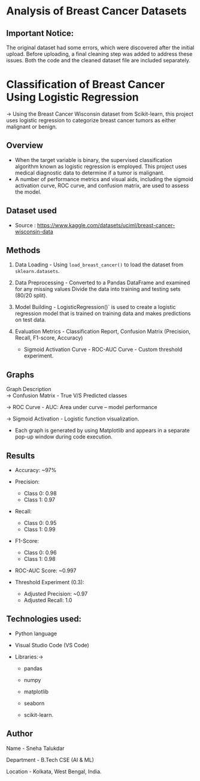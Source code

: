 # Analysis of Breast Cancer Datasets

## Important Notice: 
The original dataset had some errors, which were discovered after the initial upload.
Before uploading, a final cleaning step was added to address these issues.
Both the code and the cleaned dataset file are included separately.




# Classification of Breast Cancer Using Logistic Regression
-> Using the Breast Cancer Wisconsin dataset from Scikit-learn, this project uses logistic regression to categorize breast cancer tumors as either malignant or benign.



## Overview

- When the target variable is binary, the supervised classification algorithm known as logistic regression is employed. This project uses medical diagnostic data to determine if a tumor is malignant. 
- A number of performance metrics and visual aids, including the sigmoid activation curve, ROC curve, and confusion matrix, are used to assess the model.

##  Dataset used

- Source : https://www.kaggle.com/datasets/uciml/breast-cancer-wisconsin-data


## Methods

1. Data Loading - Using `load_breast_cancer()` to load the dataset from `sklearn.datasets`.

2. Data Preprocessing - Converted to a Pandas DataFrame and examined for any missing values
   Divide the data into training and testing sets (80/20 split).

3. Model Building - LogisticRegression()` is used to create a logistic regression model that is trained on training data and makes predictions on test data.

4. Evaluation Metrics -  Classification Report, Confusion Matrix (Precision, Recall, F1-score, Accuracy)
   - Sigmoid Activation Curve - ROC-AUC Curve - Custom threshold experiment.


 ##  Graphs

 Graph                      Description  
 -> Confusion Matrix   -    True V/S Predicted classes
               
 -> ROC Curve          -    AUC: Area under curve – model performance

 -> Sigmoid Activation -    Logistic function visualization.
         

- Each graph is generated by using Matplotlib and appears in a separate pop-up window during code execution.



##  Results

- Accuracy: ~97%

- Precision:
  - Class 0: 0.98
  - Class 1: 0.97

- Recall:
  - Class 0: 0.95
  - Class 1: 0.99

- F1-Score:
  - Class 0: 0.96
  - Class 1: 0.98

- ROC-AUC Score: ~0.997

- Threshold Experiment (0.3):
  - Adjusted Precision: ~0.97
  - Adjusted Recall: 1.0


## Technologies used:

- Python language

- Visual Studio Code (VS Code)

- Libraries:->

  - pandas

  - numpy

  - matplotlib

  - seaborn

  - scikit-learn.

## Author 
Name - Sneha Talukdar

Department - B.Tech CSE (AI & ML)

Location - Kolkata, West Bengal, India.



